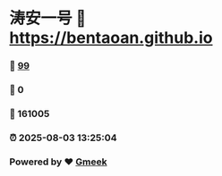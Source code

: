 # 涛安一号 :link: https://bentaoan.github.io 
### :page_facing_up: [99](https://bentaoan.github.io/tag.html) 
### :speech_balloon: 0 
### :hibiscus: 161005 
### :alarm_clock: 2025-08-03 13:25:04 
### Powered by :heart: [Gmeek](https://github.com/Meekdai/Gmeek)

